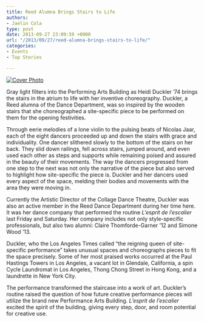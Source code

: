 ```yaml
---
title: Reed Alumna Brings Stairs to Life
authors:
- Jaelin Cola
type: post
date: 2013-09-27 23:09:59 +0000
url: "/2013/09/27/reed-alumna-brings-stairs-to-life/"
categories:
- Events
- Top Stories

---
```

[<img class="aligncenter size-full wp-image-2673" alt="Cover Photo" src="https://i1.wp.com/www.reedquest.org/wp-content/uploads/2013/09/Cover-Photo.jpg?resize=645%2C430" data-recalc-dims="1" />][1]

Gray light filters into the Performing Arts Building as Heidi Duckler ’74 brings the stairs in the atrium to life with her inventive choreography. Duckler, a Reed alumna of the Dance Department, was so inspired by the wooden stairs that she choreographed a site-specific piece to be performed on them for the opening festivities.

Through eerie melodies of a lone violin to the pulsing beats of Nicolas Jaar, each of the eight dancers proceeded up and down the stairs with grace and individuality. One dancer slithered slowly to the bottom of the stairs on her back. They slid down railings, fell across stairs, jumped around, and even used each other as steps and supports while remaining poised and assured in the beauty of their movements. The way the dancers progressed from one step to the next was not only the narrative of the piece but also served to highlight how site-specific the piece is. Duckler and her dancers used every aspect of the space, melding their bodies and movements with the area they were moving in.

Currently the Artistic Director of the Collage Dance Theatre, Duckler was also an active member in the Reed Dance Department during her time here. It was her dance company that performed the routine _L’esprit de l’escalier_ last Friday and Saturday. Her company includes not only style-specific professionals, but also two alumni: Claire Thomforde-Garner ’12 and Simone Wood ’13.

Duckler, who the Los Angeles Times called “the reigning queen of site-specific performance” takes unusual spaces and choreographs pieces to fit the space precisely. Some of her most praised works occurred at the Paul Hastings Towers in Los Angeles, a vacant lot in Glendale, California, a spin Cycle Laundromat in Los Angeles, Thong Chong Street in Hong Kong, and a laundrette in New York City.

The performance transformed the staircase into a work of art. Duckler’s routine raised the question of how future creative performance pieces will utilize the brand new Performance Arts Building. _L’esprit de l’escalier_ excited the spirit of the building, giving every step, door, and room potential for creative use.

 [1]: https://i1.wp.com/www.reedquest.org/wp-content/uploads/2013/09/Cover-Photo.jpg
